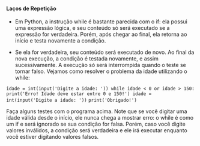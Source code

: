 
#### Laços de Repetição
* Em Python, a instrução while é bastante parecida com o if: ela possui uma expressão lógica, e seu conteúdo só será executado se a expressão for verdadeira. Porém, após chegar ao final, ela retorna ao início e testa novamente a condição.

* Se ela for verdadeira, seu conteúdo será executado de novo. Ao final da nova execução, a condição é testada novamente, e assim sucessivamente. A execução só será interrompida quando o teste se tornar falso. Vejamos como resolver o problema da idade utilizando o while:

``idade = int(input('Digite a idade: ')) while idade < 0 or idade > 150: print('Erro! Idade deve estar entre 0 e 150!') idade = int(input('Digite a idade: '))``
``print('Obrigado!')``

Faça alguns testes com o programa acima. Note que se você digitar uma idade válida desde o início, ele nunca chega a mostrar erro: o while é como um if e será ignorado se sua condição for falsa. Porém, caso você digite valores inválidos, a condição será verdadeira e ele irá executar enquanto você estiver digitando valores falsos.